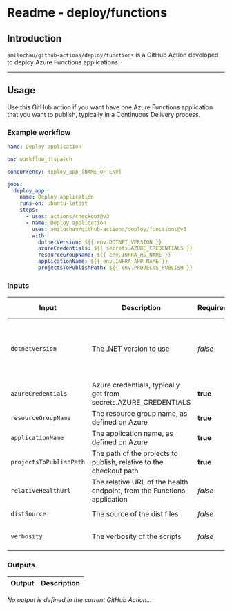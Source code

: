 # Readme - deploy/functions

## Introduction

`amilochau/github-actions/deploy/functions` is a GitHub Action developed to deploy Azure Functions applications.

---

## Usage

Use this GitHub action if you want have one Azure Functions application that you want to publish, typically in a Continuous Delivery process.

### Example workflow

```yaml
name: Deploy application

on: workflow_dispatch

concurrency: deploy_app_[NAME OF ENV]

jobs:
  deploy_app:
    name: Deploy application
    runs-on: ubuntu-latest
    steps:
      - uses: actions/checkout@v3
      - name: Deploy application
        uses: amilochau/github-actions/deploy/functions@v3
        with:
          dotnetVersion: ${{ env.DOTNET_VERSION }}
          azureCredentials: ${{ secrets.AZURE_CREDENTIALS }}
          resourceGroupName: ${{ env.INFRA_RG_NAME }}
          applicationName: ${{ env.INFRA_APP_NAME }}
          projectsToPublishPath: ${{ env.PROJECTS_PUBLISH }}
```

### Inputs

| Input | Description | Required | Default value | Comment |
| ----- | ----------- | -------- | ------------- | ------- |
| `dotnetVersion` | The .NET version to use | *false* | `''` | If you don't specify this, you should use your own `actions/setup-dotnet` task before |
| `azureCredentials` | Azure credentials, typically get from secrets.AZURE_CREDENTIALS | **true** |
| `resourceGroupName` | The resource group name, as defined on Azure | **true** |
| `applicationName` | The application name, as defined on Azure | **true** |
| `projectsToPublishPath` | The path of the projects to publish, relative to the checkout path | **true** |
| `relativeHealthUrl` | The relative URL of the health endpoint, from the Functions application | *false* | `/api/health` |
| `distSource` | The source of the dist files | *false* | `build` | Set to `build` or `artifact` |
| `verbosity` | The verbosity of the scripts | *false* | `minimal` | Set to `minimal`, `normal` or `detailed` |

### Outputs

| Output | Description |
| ------ | ----------- |

*No output is defined in the current GitHub Action...*
